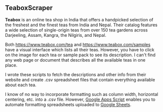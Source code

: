## TeaboxScraper

**Teabox** is an online tea shop in India that offers a handpicked
selection of the freshest and the finest teas from India and Nepal.
Their catalog features a wide selection of single-origin teas from
over 150 tea gardens across Darjeeling, Assam, Kangra, the Nilgiris,
and Nepal.

Both https://www.teabox.com/tea and https://www.teabox.com/samples
have a visual interface which lists all their teas. However, you
have to click on the image for each tea or sample pack to see its
description.  I can't find any web page or document that describes
all the available teas in one place.

I wrote these scripts to fetch the descriptions and other info from
their website and create .csv spreadsheet files that contain
everything available about each tea.

I know of no way to incorporate formatting such as column width,
horizontal centering, etc. into a .csv file. However, [Google Apps
Script](https://developers.google.com/apps-script/overview) enables
you to automate formatting spreadsheets uploaded to [Google
Sheets](https://docs.google.com/spreadsheets/u/0/).
